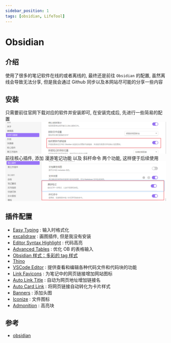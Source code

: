 ```yaml
---
sidebar_position: 1
tags: [obsidian, LifeTool]
---
```

# Obsidian

## 介绍
使用了很多的笔记软件在线的或者离线的, 最终还是前往 `Obsidian` 的配置, 虽然离线会导致无法分享, 但是我会通过 Github 同步以及本网站尽可能的分享一些内容
## 安装
只需要前往官网下载对应的软件并安装即可, 在安装完成后, 先进行一些简易的配置
![image-20240510185302794](https://raw.githubusercontent.com/Guardian-JTZ/Image/main/img/image-20240510185302794.png)
前往核心插件, 添加 漫游笔记功能 以及 斜杆命令 两个功能, 这样便于后续使用
![image-202405101854390752024-05-13-00-26-01](https://raw.githubusercontent.com/Guardian-JTZ/Image/main/img/image-202405101854390752024-05-13-00-26-01)
## 插件配置
- [Easy Typing](obsidian://show-plugin?id=easy-typing-obsidian) : 输入时格式化
- [excalidraw](obsidian://show-plugin?id=obsidian-excalidraw-plugin) : 画图插件, 但是我没有安装
- [Editor Syntax Highlight](obsidian://show-plugin?id=cm-editor-syntax-highlight-obsidian) :   代码高亮
- [Advanced Tables](obsidian://show-plugin?id=table-editor-obsidian) : 优化 OB 的表格输入
- [Obsidian 样式：多彩的 tag 样式](https://pkmer.cn/Pkmer-Docs/10-obsidian/obsidian%E5%A4%96%E8%A7%82/css-%E7%89%87%E6%AE%B5/obsidian%E6%A0%B7%E5%BC%8F-%E5%A4%9A%E5%BD%A9tag%E6%A0%B7%E5%BC%8F/)
- [Thino](https://pkmer.cn/Pkmer-Docs/10-obsidian/obsidian%E5%A4%96%E8%A7%82/obsidian%E7%9A%84css%E4%BB%A3%E7%A0%81%E7%89%87%E6%AE%B5/#Thino)
- [VSCode Editor](obsidian://show-plugin?id=vscode-editor) : 提供查看和编辑各种代码文件和代码块的功能
- [Link Favicons](obsidian://show-plugin?id=link-favicon) : 为笔记中的网页链接增加网站图标
- [Auto Link Title](obsidian://show-plugin?id=obsidian-auto-link-title) : 自动为网页地址增加链接名
- [Auto Card Link](obsidian://show-plugin?id=auto-card-link) : 将网页链接自动转化为卡片样式
- [Banners](obsidian://show-plugin?id=obsidian-banners) : 添加头图
- [Iconize](obsidian://show-plugin?id=obsidian-icon-folder) : 文件图标
- [Admonition](obsidian://show-plugin?id=obsidian-admonition) : 高亮块

## 参考
- [obsidian](https://pkmer.cn/Pkmer-Docs/10-obsidian/obsidian/)